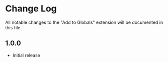 # Change Log

All notable changes to the "Add to Globals" extension will be documented in this file.

## 1.0.0

- Initial release

